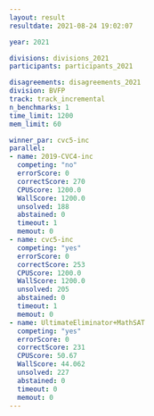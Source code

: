 ```yaml
---
layout: result
resultdate: 2021-08-24 19:02:07

year: 2021

divisions: divisions_2021
participants: participants_2021

disagreements: disagreements_2021
division: BVFP
track: track_incremental
n_benchmarks: 1
time_limit: 1200
mem_limit: 60

winner_par: cvc5-inc
parallel:
- name: 2019-CVC4-inc
  competing: "no"
  errorScore: 0
  correctScore: 270
  CPUScore: 1200.0
  WallScore: 1200.0
  unsolved: 188
  abstained: 0
  timeout: 1
  memout: 0
- name: cvc5-inc
  competing: "yes"
  errorScore: 0
  correctScore: 253
  CPUScore: 1200.0
  WallScore: 1200.0
  unsolved: 205
  abstained: 0
  timeout: 1
  memout: 0
- name: UltimateEliminator+MathSAT
  competing: "yes"
  errorScore: 0
  correctScore: 231
  CPUScore: 50.67
  WallScore: 44.062
  unsolved: 227
  abstained: 0
  timeout: 0
  memout: 0
---
```

